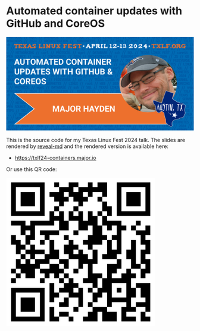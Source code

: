 # Automated container updates with GitHub and CoreOS

![txlf](txlf-graphic.png)

This is the source code for my Texas Linux Fest 2024 talk.
The slides are rendered by [reveal-md](https://github.com/webpro/reveal-md) and the rendered version is available here:

* https://txlf24-containers.major.io

Or use this QR code:

<img src="assets/slides_qr_code.png" style="width: 400px;">